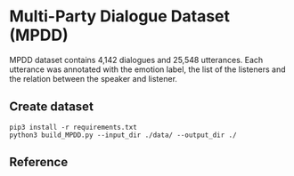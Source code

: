 # Multi-Party Dialogue Dataset (MPDD)
MPDD dataset contains 4,142 dialogues and 25,548 utterances. Each utterance was annotated with the emotion label, the list of the listeners and the relation between the speaker and listener.

## Create dataset
```
pip3 install -r requirements.txt
python3 build_MPDD.py --input_dir ./data/ --output_dir ./
```

## Reference

